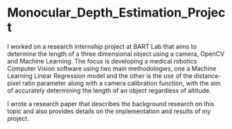 # Monocular_Depth_Estimation_Project

I worked on a research internship project at BART Lab that aims to determine the length of a three dimensional object using a camera, OpenCV and Machine Learning. The focus is developing a medical robotics Computer Vision software using two main methodologies, one a Machine Learning Linear Regression model and the other is the use of the distance-pixel ratio parameter along with a camera calibration function, with the aim of accurately determining the length of an object regardless of altitude.

I wrote a research paper that describes the background research on this topic and also provides details on the implementation and results of my project. 
